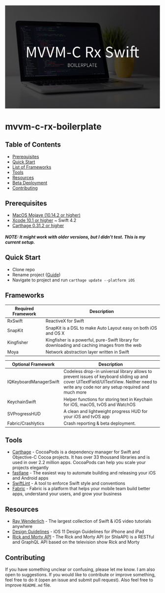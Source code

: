 ![](./assets/cover.png)

# mvvm-c-rx-boilerplate

Table of Contents
-----------------

- [Prerequisites](#prerequisites)
- [Quick Start](#quick-start)
- [List of Frameworks](#list-of-frameworks)
- [Tools](#tools)
- [Resources](#resources)
- [Beta Deployment](#beta-deployment) <!-- - [Changelog](#changelog) -->
- [Contributing](#contributing)

## Prerequisites

- [MacOS Mojave (10.14.2 or higher)](https://www.apple.com/lae/macos/mojave/)
- [Xcode 10.1 or higher](https://developer.apple.com/download/) ~ Swift 4.2
- [Carthage 0.31.2 or higher](https://github.com/Carthage/Carthage)

##### NOTE: It might work with older versions, but I didn't test. This is my current setup.

## Quick Start
- Clone repo
- Rename project ([Guide](https://stackoverflow.com/questions/33370175/how-do-i-completely-rename-an-xcode-project-i-e-inclusive-of-folders))
- Navigate to project and run `carthage update --platform iOS`

## Frameworks

|  Required Framework  | Description |
| ------------------------------- | --------------------------------------------------------------------- |
| RxSwift | ReactiveX for Swift |
| SnapKit | SnapKit is a DSL to make Auto Layout easy on both iOS and OS X |
| Kingfisher | Kingfisher is a powerful, pure-Swift library for downloading and caching images from the web |
| Moya | Network abstraction layer written in Swift |



| Optional Framework | Description |
| ------------------------------- | --------------------------------------------------------------------- |
| IQKeyboardManagerSwift | Codeless drop-in universal library allows to prevent issues of keyboard sliding up and cover UITextField/UITextView. Neither need to write any code nor any setup required and much more |
| KeychainSwift | Helper functions for storing text in Keychain for iOS, macOS, tvOS and WatchOS |
| SVProgressHUD | A clean and lightweight progress HUD for your iOS and tvOS app |
| Fabric/Crashlytics | Crash reporting & beta deployment. |

## Tools

- [Carthage](https://github.com/Carthage/Carthage) - CocoaPods is a dependency manager for Swift and Objective-C Cocoa projects. It has over 33 thousand libraries and is used in over 2.2 million apps. CocoaPods can help you scale your projects elegantly
- [fastlane](https://docs.fastlane.tools/) - The easiest way to automate building and releasing your iOS and Android apps
- [SwiftLint](https://github.com/realm/SwiftLint) - A tool to enforce Swift style and conventions
- [Fabric](https://docs.fabric.io/apple/fabric/overview.html) - Fabric is a platform that helps your mobile team build better apps, understand your users, and grow your business

## Resources

- [Ray Wenderlich](https://www.raywenderlich.com/) - The largest collection of Swift & iOS video tutorials anywhere
- [Design Guidelines](https://designcode.io/iosdesign-guidelines) - iOS 11 Design Guidelines for iPhone and iPad
- [Rick and Morty API](https://rickandmortyapi.com/) - The Rick and Morty API (or ShlaAPI) is a RESTful and GraphQL API based on the television show Rick and Morty

## Contributing

If you have something unclear or confusing, please let me know. I am also open to suggestions. If you would like to contribute or improve something, feel free to do it (open an issue and submit pull request). Also feel free to improve `README.md` file.

